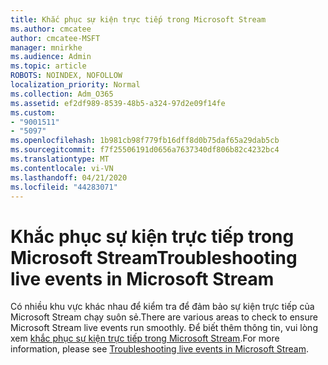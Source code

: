 ```yaml
---
title: Khắc phục sự kiện trực tiếp trong Microsoft Stream
ms.author: cmcatee
author: cmcatee-MSFT
manager: mnirkhe
ms.audience: Admin
ms.topic: article
ROBOTS: NOINDEX, NOFOLLOW
localization_priority: Normal
ms.collection: Adm_O365
ms.assetid: ef2df989-8539-48b5-a324-97d2e09f14fe
ms.custom:
- "9001511"
- "5097"
ms.openlocfilehash: 1b981cb98f779fb16dff8d0b75daf65a29dab5cb
ms.sourcegitcommit: f7f25506191d0656a7637340df806b82c4232bc4
ms.translationtype: MT
ms.contentlocale: vi-VN
ms.lasthandoff: 04/21/2020
ms.locfileid: "44283071"
---
```

# <a name="troubleshooting-live-events-in-microsoft-stream"></a><span data-ttu-id="f1e9a-102">Khắc phục sự kiện trực tiếp trong Microsoft Stream</span><span class="sxs-lookup"><span data-stu-id="f1e9a-102">Troubleshooting live events in Microsoft Stream</span></span>

<span data-ttu-id="f1e9a-103">Có nhiều khu vực khác nhau để kiểm tra để đảm bảo sự kiện trực tiếp của Microsoft Stream chạy suôn sẻ.</span><span class="sxs-lookup"><span data-stu-id="f1e9a-103">There are various areas to check to ensure Microsoft Stream live events run smoothly.</span></span> <span data-ttu-id="f1e9a-104">Để biết thêm thông tin, vui lòng xem [khắc phục sự kiện trực tiếp trong Microsoft Stream](https://docs.microsoft.com/stream/live-event-troubleshooting).</span><span class="sxs-lookup"><span data-stu-id="f1e9a-104">For more information, please see [Troubleshooting live events in Microsoft Stream](https://docs.microsoft.com/stream/live-event-troubleshooting).</span></span>
